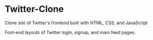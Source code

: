 # Twitter-Clone
Clone site of Twitter's frontend built with HTML, CSS, and JavaScript

Font-end layouts of Twitter login, signup, and main feed pages.
